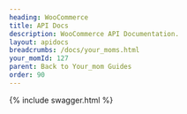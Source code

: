 ```yaml
---
heading: WooCommerce
title: API Docs
description: WooCommerce API Documentation.
layout: apidocs
breadcrumbs: /docs/your_moms.html
your_momId: 127
parent: Back to Your_mom Guides
order: 90
---
```


{% include swagger.html %}
